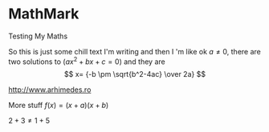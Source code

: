 # MathMark
Testing My Maths

So this is just some chill text I'm writing and then I 'm like ok $a \ne 0$, there are two solutions to $(ax^2 + bx + c = 0)$ and they are
$$ x= {-b \pm \sqrt{b^2-4ac} \over 2a} $$

http://www.arhimedes.ro

More stuff $f(x)=(x+a)(x+b)$

$2+3 \ne 1+5$
